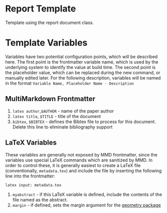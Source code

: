 # Report Template

Template using the report document class.

# Template Variables

Variables have two potential configuration points, which will be described here. The first point is the frontmatter variable name, which is used by the underlying system to identify the value at build time. The second point is the placeholder value, which can be replaced during the new command, or manually edited later. For the following description, variables will be named in the format `Variable Name, Placeholder Name - Description`

## MultiMarkdown Frontmatter
1. `latex author`,`$AUTHOR` - name of the paper author
2. `latex title`, `$TITLE` - title of the document
3. `bibtex`, `$BIBTEX` - defines the Bibtex file to process for this document. Delete this line to eliminate bibliography support

## LaTeX Variables

These variables are generally not exposed by MMD frontmatter, since the variables use special LaTeX commands which are sanitized by MMD. In order to control these, it is generally easiest to create a LaTeX file (conventionally, `metadata.tex`) and include the file by inserting the following line into the frontmatter:
```
latex input: metadata.tex
```

1. `myabstract` - if this LaTeX variable is defined, include the contents of the file named as the abstract.
3. `margin` - if defined, sets the margin argument for the [geometry package](http://www.ctan.org/tex-archive/macros/latex/contrib/geometry)
